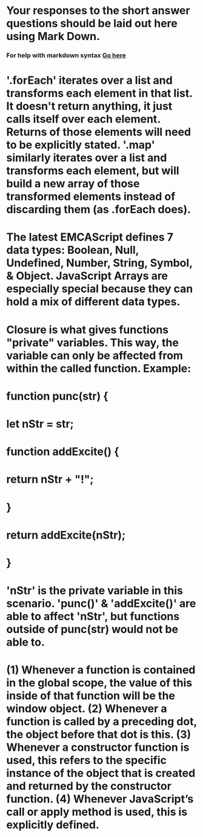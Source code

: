 # Your responses to the short answer questions should be laid out here using Mark Down.
### For help with markdown syntax [Go here](https://github.com/adam-p/markdown-here/wiki/Markdown-Cheatsheet)

# '.forEach' iterates over a list and transforms each element in that list. It doesn't return anything, it just calls itself over each element. Returns of those elements will need to be explicitly stated. '.map' similarly iterates over a list and transforms each element, but will build a new array of those transformed elements instead of discarding them (as .forEach does).

# The latest EMCAScript defines 7 data types: Boolean, Null, Undefined, Number, String, Symbol, & Object. JavaScript Arrays are especially special because they can hold a mix of different data types.

# Closure is what gives functions "private" variables. This way, the variable can only be affected from within the called function. Example:  
# function punc(str) {
#   let nStr = str;
#   function addExcite() {
#     return nStr + "!";
#   }
#   return addExcite(nStr);
# }
#
# 'nStr' is the private variable in this scenario. 'punc()' & 'addExcite()' are able to affect 'nStr', but functions outside of punc(str) would not be able to.

# (1) Whenever a function is contained in the global scope, the value of this inside of that function will be the window object. (2) Whenever a function is called by a preceding dot, the object before that dot is this. (3) Whenever a constructor function is used, this refers to the specific instance of the object that is created and returned by the constructor function. (4) Whenever JavaScript’s call or apply method is used, this is explicitly defined.
